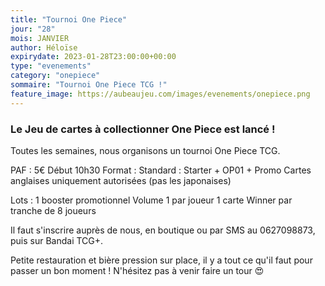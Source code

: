 ```yaml
---
title: "Tournoi One Piece"
jour: "28"
mois: JANVIER
author: Héloïse
expirydate: 2023-01-28T23:00:00+00:00
type: "evenements"
category: "onepiece"
sommaire: "Tournoi One Piece TCG !"
feature_image: https://aubeaujeu.com/images/evenements/onepiece.png
---
```

### Le Jeu de cartes à collectionner One Piece est lancé !

Toutes les semaines, nous organisons un tournoi One Piece TCG.

PAF : 5€
Début 10h30
Format : Standard : Starter + OP01 + Promo
Cartes anglaises uniquement autorisées (pas les japonaises)

Lots :
1 booster promotionnel Volume 1 par joueur
1 carte Winner par tranche de 8 joueurs

Il faut s'inscrire auprès de nous, en boutique ou par SMS au 0627098873, puis sur Bandai TCG+.

Petite restauration et bière pression sur place, il y a tout ce qu'il faut pour passer un bon moment ! N'hésitez pas à venir faire un tour :heart_eyes:
